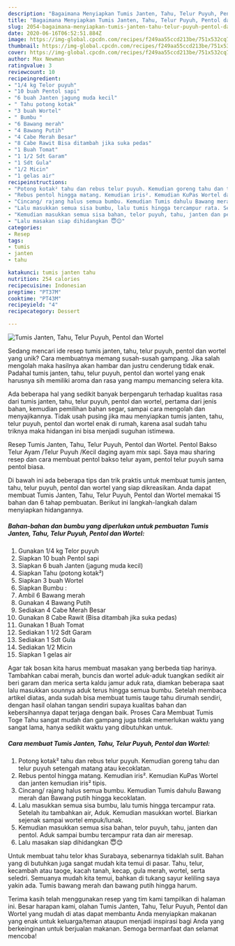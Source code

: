 ```yaml
---
description: "Bagaimana Menyiapkan Tumis Janten, Tahu, Telur Puyuh, Pentol dan Wortel, Lezat"
title: "Bagaimana Menyiapkan Tumis Janten, Tahu, Telur Puyuh, Pentol dan Wortel, Lezat"
slug: 2054-bagaimana-menyiapkan-tumis-janten-tahu-telur-puyuh-pentol-dan-wortel-lezat
date: 2020-06-16T06:52:51.884Z
image: https://img-global.cpcdn.com/recipes/f249aa55ccd213be/751x532cq70/tumis-janten-tahu-telur-puyuh-pentol-dan-wortel-foto-resep-utama.jpg
thumbnail: https://img-global.cpcdn.com/recipes/f249aa55ccd213be/751x532cq70/tumis-janten-tahu-telur-puyuh-pentol-dan-wortel-foto-resep-utama.jpg
cover: https://img-global.cpcdn.com/recipes/f249aa55ccd213be/751x532cq70/tumis-janten-tahu-telur-puyuh-pentol-dan-wortel-foto-resep-utama.jpg
author: Max Newman
ratingvalue: 3
reviewcount: 10
recipeingredient:
- "1/4 kg Telor puyuh"
- "10 buah Pentol sapi"
- "6 buah Janten jagung muda kecil"
- " Tahu potong kotak"
- "3 buah Wortel"
- " Bumbu "
- "6 Bawang merah"
- "4 Bawang Putih"
- "4 Cabe Merah Besar"
- "8 Cabe Rawit Bisa ditambah jika suka pedas"
- "1 Buah Tomat"
- "1 1/2 Sdt Garam"
- "1 Sdt Gula"
- "1/2 Micin"
- "1 gelas air"
recipeinstructions:
- "Potong kotak² tahu dan rebus telur puyuh. Kemudian goreng tahu dan telur puyuh setengah matang atau kecoklatan."
- "Rebus pentol hingga matang. Kemudian iris². Kemudian KuPas Wortel dan janten kemudian iris² tipis."
- "Cincang/ rajang halus semua bumbu. Kemudian Tumis dahulu Bawang merah dan Bawang putih hingga kecoklatan."
- "Lalu masukkan semua sisa bumbu, lalu tumis hingga tercampur rata. Setelah itu tambahkan air, Aduk. Kemudian masukkan wortel. Biarkan sejenak sampai wortel empuk/lunak."
- "Kemudian masukkan semua sisa bahan, telor puyuh, tahu, janten dan pentol. Aduk sampai bumbu tercampur rata dan air meresap."
- "Lalu masakan siap dihidangkan 😇😊"
categories:
- Resep
tags:
- tumis
- janten
- tahu

katakunci: tumis janten tahu 
nutrition: 254 calories
recipecuisine: Indonesian
preptime: "PT37M"
cooktime: "PT43M"
recipeyield: "4"
recipecategory: Dessert

---
```



![Tumis Janten, Tahu, Telur Puyuh, Pentol dan Wortel](https://img-global.cpcdn.com/recipes/f249aa55ccd213be/751x532cq70/tumis-janten-tahu-telur-puyuh-pentol-dan-wortel-foto-resep-utama.jpg)

Sedang mencari ide resep tumis janten, tahu, telur puyuh, pentol dan wortel yang unik? Cara membuatnya memang susah-susah gampang. Jika salah mengolah maka hasilnya akan hambar dan justru cenderung tidak enak. Padahal tumis janten, tahu, telur puyuh, pentol dan wortel yang enak harusnya sih memiliki aroma dan rasa yang mampu memancing selera kita.

Ada beberapa hal yang sedikit banyak berpengaruh terhadap kualitas rasa dari tumis janten, tahu, telur puyuh, pentol dan wortel, pertama dari jenis bahan, kemudian pemilihan bahan segar, sampai cara mengolah dan menyajikannya. Tidak usah pusing jika mau menyiapkan tumis janten, tahu, telur puyuh, pentol dan wortel enak di rumah, karena asal sudah tahu triknya maka hidangan ini bisa menjadi suguhan istimewa.

Resep Tumis Janten, Tahu, Telur Puyuh, Pentol dan Wortel. Pentol Bakso Telur Ayam /Telur Puyuh /Kecil daging ayam mix sapi. Saya mau sharing resep dan cara membuat pentol bakso telur ayam, pentol telur puyuh sama pentol biasa.


Di bawah ini ada beberapa tips dan trik praktis untuk membuat tumis janten, tahu, telur puyuh, pentol dan wortel yang siap dikreasikan. Anda dapat membuat Tumis Janten, Tahu, Telur Puyuh, Pentol dan Wortel memakai 15 bahan dan 6 tahap pembuatan. Berikut ini langkah-langkah dalam menyiapkan hidangannya.

<!--inarticleads1-->

##### Bahan-bahan dan bumbu yang diperlukan untuk pembuatan Tumis Janten, Tahu, Telur Puyuh, Pentol dan Wortel:

1. Gunakan 1/4 kg Telor puyuh
1. Siapkan 10 buah Pentol sapi
1. Siapkan 6 buah Janten (jagung muda kecil)
1. Siapkan  Tahu (potong kotak²)
1. Siapkan 3 buah Wortel
1. Siapkan  Bumbu :
1. Ambil 6 Bawang merah
1. Gunakan 4 Bawang Putih
1. Sediakan 4 Cabe Merah Besar
1. Gunakan 8 Cabe Rawit (Bisa ditambah jika suka pedas)
1. Gunakan 1 Buah Tomat
1. Sediakan 1 1/2 Sdt Garam
1. Sediakan 1 Sdt Gula
1. Sediakan 1/2 Micin
1. Siapkan 1 gelas air


Agar tak bosan kita harus membuat masakan yang berbeda tiap harinya. Tambahkan cabai merah, buncis dan wortel aduk-aduk tuangkan sedikit air beri garam dan merica serta kaldu jamur aduk rata, diamkan beberapa saat lalu masukkan sounnya aduk terus hingga semua bumbu. Setelah membaca artikel diatas, anda sudah bisa membuat tumis tauge tahu dirumah sendiri, dengan hasil olahan tangan sendiri supaya kualitas bahan dan kebersihannya dapat terjaga dengan baik. Proses Cara Membuat Tumis Toge Tahu sangat mudah dan gampang juga tidak memerlukan waktu yang sangat lama, hanya sedikit waktu yang dibutuhkan untuk. 

<!--inarticleads2-->

##### Cara membuat Tumis Janten, Tahu, Telur Puyuh, Pentol dan Wortel:

1. Potong kotak² tahu dan rebus telur puyuh. Kemudian goreng tahu dan telur puyuh setengah matang atau kecoklatan.
1. Rebus pentol hingga matang. Kemudian iris². Kemudian KuPas Wortel dan janten kemudian iris² tipis.
1. Cincang/ rajang halus semua bumbu. Kemudian Tumis dahulu Bawang merah dan Bawang putih hingga kecoklatan.
1. Lalu masukkan semua sisa bumbu, lalu tumis hingga tercampur rata. Setelah itu tambahkan air, Aduk. Kemudian masukkan wortel. Biarkan sejenak sampai wortel empuk/lunak.
1. Kemudian masukkan semua sisa bahan, telor puyuh, tahu, janten dan pentol. Aduk sampai bumbu tercampur rata dan air meresap.
1. Lalu masakan siap dihidangkan 😇😊


Untuk membuat tahu telor khas Surabaya, sebenarnya tidaklah sulit. Bahan yang di butuhkan juga sangat mudah kita temui di pasar. Tahu, telur, kecambah atau taoge, kacah tanah, kecap, gula merah, wortel, serta seledri. Semuanya mudah kita temui, bahkan di tukang sayur keliling saya yakin ada. Tumis bawang merah dan bawang putih hingga harum. 

Terima kasih telah menggunakan resep yang tim kami tampilkan di halaman ini. Besar harapan kami, olahan Tumis Janten, Tahu, Telur Puyuh, Pentol dan Wortel yang mudah di atas dapat membantu Anda menyiapkan makanan yang enak untuk keluarga/teman ataupun menjadi inspirasi bagi Anda yang berkeinginan untuk berjualan makanan. Semoga bermanfaat dan selamat mencoba!
